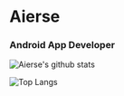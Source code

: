 # Aierse
### Android App Developer

![Aierse's github stats](https://github-readme-stats.vercel.app/api?username=Aierse&show_icons=true&theme=tokyonight)

![Top Langs](https://github-readme-stats.vercel.app/api/top-langs/?username=Aierse&layout=compact&theme=tokyonight)
